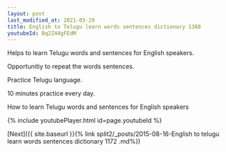 ```yaml
---
layout: post
last_modified_at: 2021-03-29
title: English to Telugu learn words sentences dictionary 1388 
youtubeId: Bq2Z44gFEdM
---
```

 
 
Helps to learn Telugu words and sentences for English speakers.

Opportunitiy to repeat the words sentences. 

Practice Telugu language. 
 
10 minutes practice every day. 
 
How to learn Telugu words and sentences for English speakers 
 
{% include youtubePlayer.html id=page.youtubeId %}
 
 
[Next]({{ site.baseurl }}{% link  split2/_posts/2015-08-16-English to telugu learn words sentences dictionary 1172 .md%})
 
